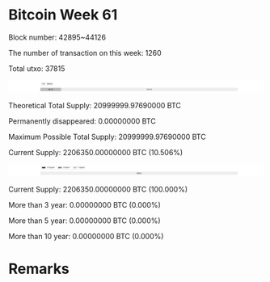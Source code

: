 # Bitcoin Week 61

Block number: 42895~44126

The number of transaction on this week: 1260

Total utxo: 37815

![](../images/mined_week61.png)

Theoretical Total Supply: 20999999.97690000 BTC

Permanently disappeared: 0.00000000 BTC

Maximum Possible Total Supply: 20999999.97690000 BTC

Current Supply: 2206350.00000000 BTC (10.506%)

![](../images/year_week61.png)


Current Supply: 2206350.00000000 BTC (100.000%)

More than 3 year: 0.00000000 BTC (0.000%)

More than 5 year: 0.00000000 BTC (0.000%)

More than 10 year: 0.00000000 BTC (0.000%)

# Remarks

